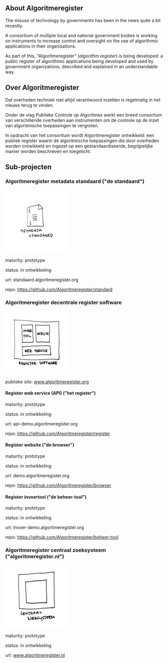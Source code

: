 ## About Algoritmeregister

The misuse of technology by governments has been in the news quite a bit recently.

A consortium of multiple local and national government bodies is working on instruments to increase control and oversight on the use of algorithmic applications in their organisations.

As part of this, "Algoritmeregister" (*algorithm register*) is being developed: a public register of algorithmic applications being developed and used by government organizations, described and explained in an understandable way.

## Over Algoritmeregister

Dat overheden techniek niet altijd verantwoord inzetten is regelmatig in het nieuws terug te vinden.

Onder de vlag Publieke Controle op Algoritmes werkt een breed consortium van verschillende overheden aan instrumenten om de controle op de inzet van algoritmische toepassingen te vergroten.

In opdracht van het consortium wordt Algoritmeregister ontwikkeld: een publiek register waarin de algoritmische toepassingen die door overheden worden ontwikkeld en ingezet op een gestandaardiseerde, begrijpelijke manier worden beschreven en toegelicht.

## Sub-projecten

### Algoritmeregister metadata standaard ("de standaard")

<a href="/Algoritmeregister/standard">
<img alt="Metadata standaard illustratie" src="https://github.com/Algoritmeregister/.github/blob/master/profile/metadata-standaard.png?raw=true" width="200">
</a>

maturity: prototype

status: in ontwikkeling

url: standaard.algoritmeregister.org

repo: https://github.com/Algoritmeregister/standard

### Algoritmeregister decentrale register software

<img alt="Register software illustratie" src="https://github.com/Algoritmeregister/.github/blob/master/profile/register-software.png?raw=true" width="200">

publieke site: www.algoritmeregister.org

#### Register web service (API) ("het register")

maturity: prototype

status: in ontwikkeling

url: api-demo.algoritmeregister.org

repo: https://github.com/Algoritmeregister/register

#### Register website ("de browser")

maturity: prototype

status: in ontwikkeling

url: demo.algoritmeregister.org

repo: https://github.com/Algoritmeregister/browser

#### Register invoertool ("de beheer-tool")

maturity: prototype

status: in ontwikkeling

url: invoer-demo.algoritmeregister.org

repo: https://github.com/Algoritmeregister/beheer-tool

### Algoritmeregister centraal zoeksysteem ("algoritmeregister.nl")

<img alt="Centraal zoeksysteem illustratie" src="https://github.com/Algoritmeregister/.github/blob/master/profile/centraal-zoeksysteem.png?raw=true" width="200">

maturity: prototype

status: in ontwikkeling

url: www.algoritmeregister.nl
